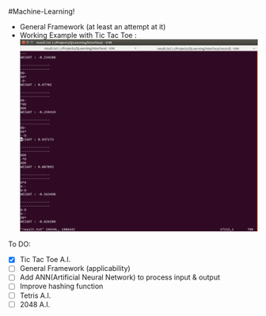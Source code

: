 #Machine-Learning!

- General Framework (at least an attempt at it)
- Working Example with Tic Tac Toe :
![alt tag](./interface/image/sample.png)

To DO:

- [x] Tic Tac Toe A.I.
- [ ] General Framework (applicability)
- [ ] Add ANN(Artificial Neural Network) to process input & output
- [ ] Improve hashing function
- [ ] Tetris A.I.
- [ ] 2048 A.I.
